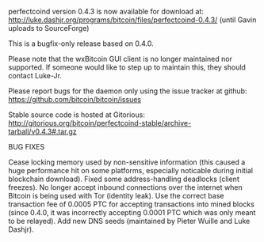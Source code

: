 perfectcoind version 0.4.3 is now available for download at:
http://luke.dashjr.org/programs/bitcoin/files/perfectcoind-0.4.3/ (until Gavin uploads to SourceForge)

This is a bugfix-only release based on 0.4.0.

Please note that the wxBitcoin GUI client is no longer maintained nor supported. If someone would like to step up to maintain this, they should contact Luke-Jr.

Please report bugs for the daemon only using the issue tracker at github:
https://github.com/bitcoin/bitcoin/issues

Stable source code is hosted at Gitorious:
http://gitorious.org/bitcoin/perfectcoind-stable/archive-tarball/v0.4.3#.tar.gz

BUG FIXES

Cease locking memory used by non-sensitive information (this caused a huge performance hit on some platforms, especially noticable during initial blockchain download).
Fixed some address-handling deadlocks (client freezes).
No longer accept inbound connections over the internet when Bitcoin is being used with Tor (identity leak).
Use the correct base transaction fee of 0.0005 PTC for accepting transactions into mined blocks (since 0.4.0, it was incorrectly accepting 0.0001 PTC which was only meant to be relayed).
Add new DNS seeds (maintained by Pieter Wuille and Luke Dashjr).

